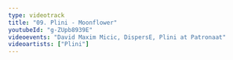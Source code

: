 ```yaml
---
type: videotrack
title: "09. Plini - Moonflower"
youtubeId: "g-ZUpb8939E"
videoevents: "David Maxim Micic, DispersE, Plini at Patronaat"
videoartists: ["Plini"]
---
```

